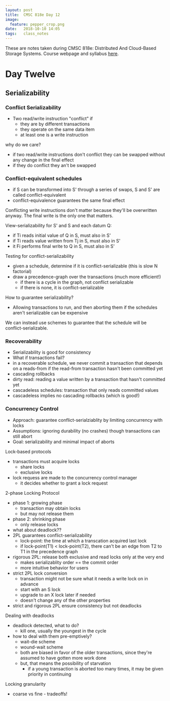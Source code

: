 ```yaml
---
layout: post
title:  CMSC 818e Day 12
image:
  feature: pepper_crop.png
date:   2018-10-10 14:05
tags:   class_notes
---
```


These are notes taken during CMSC 818e: Distributed And Cloud-Based Storage Systems. Course webpage and syllabus [here](http://triffid.cs.umd.edu/818/).

# Day Twelve

## Serializability

### Conflict Serializability
 - Two read/write instruction "conflict" if 
    - they are by different transactions
    - they operate on the same data item
    - at least one is a write instruction

why do we care?
 - if two read/write instructions don't conflict they can be swapped without any change in the final effect
 - if they do conflict they an't be swapped

### Conflict-equivalent schedules 
  - if S can be transformed into S' through a series of swaps, S and S' are called conflict-equivalent
  - conflict-equivalence guarantees the same final effect

Conflicting write instructions don't matter because they'll be overwritten anyway. The final write is the only one that matters.

View-serializability for S' and S and each datum Q:
 - if Ti reads initial value of Q in S, must also in S'
 - if Ti reads value written from Tj in S, must also in S' 
 - it Fi performs final write to Q in S, must also in S'

Testing for conflict-serializability
 - given a schedule, determine if it is conflict-serializable (this is slow N factorial)
 - draw a precedence-graph over the transactions (much more efficient!)
    - if there is a cycle in the graph, not conflict serializable
    - if there is none, it is conflict-serializable

How to guarantee serializability?
 - Allowing transactions to run, and then aborting them if the schedules aren't serializable can be expensive 

We can instead use schemes to guarantee that the schedule will be conflict-serializable.

### Recoverability 
 - Serializability is good for consistency
 - What if transactions fail?
 - in a recoverable schedule, we never commit a transaction that depends on a reads-from if the read-from transaction hasn't been committed yet
 - cascading rollbacks
 - dirty read: reading a value written by a transaction that hasn't committed yet
 - cascadeless schedules: transaction that only reads committed values
 - cascadeless implies no cascading rollbacks (which is good!)


 ### Concurrency Control

  - Approach: guarantee conflict-serialziablity by limiting concurrency with locks 
  - Assumptions: ignoring durability (no crashes) though transactions can still abort
  - Goal: serializability and minimal impact of aborts

Lock-based protocols
- transactions must acquire locks
    - share locks
    - exclusive locks
- lock requess are made to the concurrency control manager
    - it decides whether to grant a lock request

2-phase Locking Protocol
 - phase 1: growing phase
    - transaction may obtain locks
    - but may not release them 
 - phase 2: shrinking phase
    - only release locks
 - what about deadlock??
 - 2PL guarantees conflict-serializability
    - lock-point: the time at which a transcation acquired last lock
    - if lock-point(T1) < lock-point(T2), there can't be an edge from T2 to T1 in the precedence graph
 - rigorous 2PL: release both exclusive and read locks only at the very end
    - makes serializablity order == the commit order
    - more intuitive behavior for users 
 - strict 2PL lock conversion
    - transaction might not be sure what it needs a write lock on in advance
    - start with an S lock 
    - upgrade to an X lock later if needed 
    - doesn't change any of the other properties
 - strict and rigorous 2PL ensure consistency but not deadlocks

Dealing with deadlocks
 - deadlock detected, what to do?
    - kill one, usually the youngest in the cycle
 - how to deal with them pre-emptively? 
    - wait-die scheme
    - wound-wait scheme
    - both are biased in favor of the older transactions, since they're assumed to have gotten more work done
    - but, that means the possibility of starvation
        - if a young transaction is aborted too many times, it may be given priority in continuing

Locking granularity 
 - coarse vs fine - tradeoffs!

